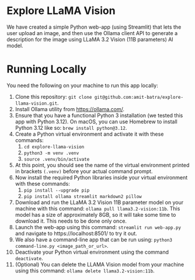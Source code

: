 # Explore LLaMA Vision
We have created a simple Python web-app (using Streamlit) that lets the user upload an image, and then use the Ollama client API to generate a description for the image using LLaMA 3.2 Vision (11B parameters) AI model.

# Running Locally
You need the following on your machine to run this app locally:
1. Clone this repository: `git clone git@github.com:amit-batra/explore-llama-vision.git`.
2. Install Ollama utility from https://ollama.com/.
3. Ensure that you have a functional Python 3 installation (we tested this app with Python 3.12). On macOS, you can use Homebrew to install Python 3.12 like so: `brew install python@3.12`.
4. Create a Python virtual environment and activate it with these commands:
   1. `cd explore-llama-vision`
   2. `python3 -m venv .venv`
   3. `source .venv/bin/activate`
5. At this point, you should see the name of the virtual environment printed in brackets `(.venv)` before your actual command prompt.
6. Now install the required Python libraries inside your virtual environment with these commands:
   1. `pip install --upgrade pip`
   2. `pip install ollama streamlit markdown2 pillow`
7. Download and run the LLaMA 3.2 Vision 11B parameter model on your machine with this command: `ollama pull llama3.2-vision:11b`. This model has a size of approximately 8GB, so it will take some time to download it. This needs to be done only once.
8. Launch the web-app using this command: `streamlit run web-app.py` and navigate to https://localhost:8501/ to try it out.
9. We also have a command-line app that can be run using: `python3 command-line.py <image_path_or_url>`.
10. Deactivate your Python virtual environment using the command `deactivate`.
11. (Optional) You can delete the LLAMA Vision model from your machine using this command: `ollama delete llama3.2-vision:11b`.